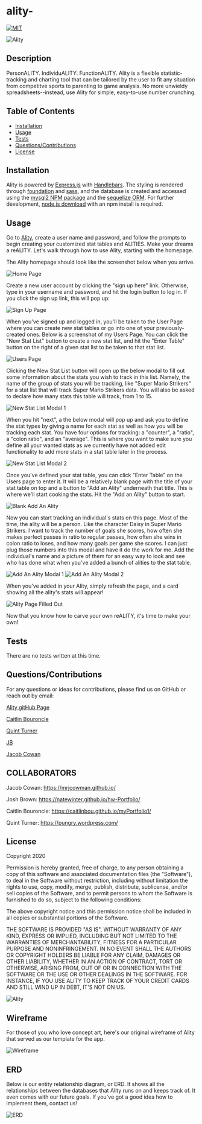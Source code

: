 # ality-
[![MIT](https://img.shields.io/badge/License-MIT-yellow.svg)](https://opensource.org/licenses/MIT)

![Ality](https://img.shields.io/github/languages/top/natewinter/Ality)

## Description
PersonALITY. IndividuALITY. FunctionALITY. Ality is a flexible statistic-tracking and charting tool that can be tailored by the user to fit any situation from competitve sports to parenting to game analysis. No more unwieldy spreadsheets--instead, use Ality for simple, easy-to-use number crunching.

## Table of Contents
* [Installation](#installation)
* [Usage](#usage)
* [Tests](#Tests)
* [Questions/Contributions](#Questions/Contributions)
* [License](#license)
## Installation
Ality is powered by [Express.js](https://www.expressjs.com) with [Handlebars](https://www.handlebarsjs.com). The styling is rendered through [foundation](https://get.foundation/) and [sass](https://sass-lang.com/documentation/js-api), and the database is created and accessed using the [mysql2 NPM package](https://www.npmjs.com/package/mysql2) and the [sequelize ORM](https://sequelize.org/). For further development, [node.js download](https://nodejs.org/en/) with an npm install is required.
## Usage 

Go to [Ality](https://ality-stats.herokuapp.com/), create a user name and password, and follow the prompts to begin creating your customized stat tables and ALITIES. Make your dreams a reALITY. Let's walk through how to use Ality, starting with the homepage.

The Ality homepage should look like the screenshot below when you arrive.

![Home Page](assets/images/Home_Page.PNG)

Create a new user account by clicking the "sign up here" link. Otherwise, type in your username and password, and hit the login button to log in. If you click the sign up link, this will pop up:

![Sign Up Page](assets/images/Sign_Up_Page.PNG)

When you've signed up and logged in, you'll be taken to the User Page where you can create new stat tables or go into one of your previously-created ones. Below is a screenshot of my Users Page. You can click the "New Stat List" button to create a new stat list, and hit the "Enter Table" button on the right of a given stat list to be taken to that stat list.

![Users Page](assets/images/Users_Page.PNG)

Clicking the New Stat List button will open up the below modal to fill out some information about the stats you wish to track in this list. Namely, the name of the group of stats you will be tracking, like "Super Mario Strikers" for a stat list that will track Super Mario Strikers data. You will also be asked to declare how many stats this table will track, from 1 to 15.

![New Stat List Modal 1](assets/images/New_Stat_List_Modal_1.PNG)

When you hit "next", a the below modal will pop up and ask you to define the stat types by giving a name for each stat as well as how you will be tracking each stat. You have four options for tracking: a "counter", a "ratio", a "colon ratio", and an "average". This is where you want to make sure you define all your wanted stats as we currently have not added edit functionality to add more stats in a stat table later in the process.

![New Stat List Modal 2](assets/images/New_Stat_List_Modal_2.PNG)

Once you've defined your stat table, you can click "Enter Table" on the Users page to enter it. It will be a relatively blank page with the title of your stat table on top and a button to "Add an Ality" underneath that title. This is where we'll start cooking the stats. Hit the "Add an Ality" button to start.

![Blank Add An Ality](assets/images/Add_An_Ality.PNG)

Now you can start tracking an individual's stats on this page. Most of the time, the ality will be a person. Like the character Daisy in Super Mario Strikers. I want to track the number of goals she scores, how often she makes perfect passes in ratio to regular passes, how often she wins in colon ratio to loses, and how many goals per game she scores. I can just plug those numbers into this modal and have it do the work for me. Add the individual's name and a picture of them for an easy way to look and see who has done what when you've added a bunch of alities to the stat table.

![Add An Ality Modal 1](assets/images/Add_An_Ality_Modal_1.PNG)
![Add An Ality Modal 2](assets/images/Add_An_Ality_Modal_2.PNG)

When you've added in your Ality, simply refresh the page, and a card showing all the ality's stats will appear!

![Ality Page Filled Out](assets/images/Ality_Page_Filled_Out.PNG)

Now that you know how to carve your own reALITY, it's time to make your own!

## Tests
There are no tests written at this time.
## Questions/Contributions
For any questions or ideas for contributions, please find us on GitHub or reach out by email: 

[Ality gitHub Page](https://github.com/natewinter/ality)

[Caitlin Bouroncle](mailto:caitlin.bouroncle@gmail.com)

[Quint Turner](mailto:henryquintturner@gmail.com)

[JB](mailto:joshbrown2794@gmail.com)

[Jacob Cowan](mailto:Mrjcowman@gmail.com)

## COLLABORATORS
Jacob Cowan: https://mrjcowman.github.io/

Josh Brown: https://natewinter.github.io/hw-Portfolio/

Caitlin Bouroncle: https://caitlinbou.github.io/myPortfolio1/

Quint Turner: https://pungry.wordpress.com/

## License 

Copyright 2020 
        
Permission is hereby granted, free of charge, to any person obtaining a copy of this software and associated documentation files (the "Software"), to deal in the Software without restriction, including without limitation the rights to use, copy, modify, merge, publish, distribute, sublicense, and/or sell copies of the Software, and to permit persons to whom the Software is furnished to do so, subject to the following conditions:
        
The above copyright notice and this permission notice shall be included in all copies or substantial portions of the Software.
        
THE SOFTWARE IS PROVIDED "AS IS", WITHOUT WARRANTY OF ANY KIND, EXPRESS OR IMPLIED, INCLUDING BUT NOT LIMITED TO THE WARRANTIES OF MERCHANTABILITY, FITNESS FOR A PARTICULAR PURPOSE AND NONINFRINGEMENT. IN NO EVENT SHALL THE AUTHORS OR COPYRIGHT HOLDERS BE LIABLE FOR ANY CLAIM, DAMAGES OR OTHER LIABILITY, WHETHER IN AN ACTION OF CONTRACT, TORT OR OTHERWISE, ARISING FROM, OUT OF OR IN CONNECTION WITH THE SOFTWARE OR THE USE OR OTHER DEALINGS IN THE SOFTWARE. FOR INSTANCE, IF YOU USE ALITY TO KEEP TRACK OF YOUR CREDIT CARDS AND STILL WIND UP IN DEBT, IT'S NOT ON US.


![Ality](https://img.shields.io/static/v1?label=Ality&message=makeyourownALITY&color=blueviolet)


## Wireframe

For those of you who love concept art, here's our original wireframe of Ality that served as our template for the app.

![Wireframe](assets/images/Wireframe.PNG)

## ERD

Below is our entity relationship diagram, or ERD. It shows all the relationships between the databases that Ality runs on and keeps track of. It even comes with our future goals. If you've got a good idea how to implement them, contact us!

![ERD](assets/images/Full_ERD.PNG)